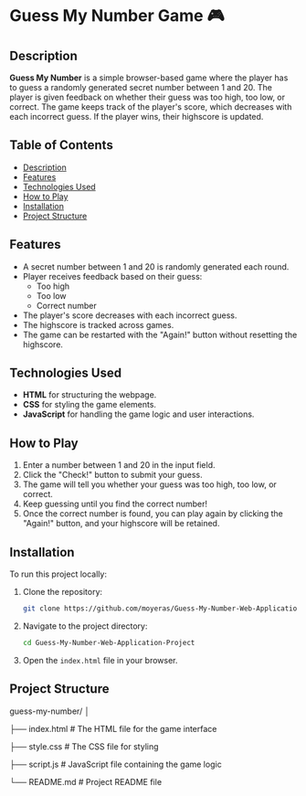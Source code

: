 # Guess My Number Game 🎮

## Description
**Guess My Number** is a simple browser-based game where the player has to guess a randomly generated secret number between 1 and 20. The player is given feedback on whether their guess was too high, too low, or correct. The game keeps track of the player's score, which decreases with each incorrect guess. If the player wins, their highscore is updated.

## Table of Contents
- [Description](#description)
- [Features](#features)
- [Technologies Used](#technologies-used)
- [How to Play](#how-to-play)
- [Installation](#installation)
- [Project Structure](#project-structure)

## Features
- A secret number between 1 and 20 is randomly generated each round.
- Player receives feedback based on their guess:
  - Too high
  - Too low
  - Correct number
- The player's score decreases with each incorrect guess.
- The highscore is tracked across games.
- The game can be restarted with the "Again!" button without resetting the highscore.

## Technologies Used
- **HTML** for structuring the webpage.
- **CSS** for styling the game elements.
- **JavaScript** for handling the game logic and user interactions.

## How to Play
1. Enter a number between 1 and 20 in the input field.
2. Click the "Check!" button to submit your guess.
3. The game will tell you whether your guess was too high, too low, or correct.
4. Keep guessing until you find the correct number!
5. Once the correct number is found, you can play again by clicking the "Again!" button, and your highscore will be retained.

## Installation
To run this project locally:
1. Clone the repository:
    ```bash
    git clone https://github.com/moyeras/Guess-My-Number-Web-Application-Project
    ```
2. Navigate to the project directory:
    ```bash
    cd Guess-My-Number-Web-Application-Project
    ```
3. Open the `index.html` file in your browser.

## Project Structure
guess-my-number/ │

├── index.html # The HTML file for the game interface

├── style.css # The CSS file for styling 

├── script.js # JavaScript file containing the game logic

└── README.md # Project README file
